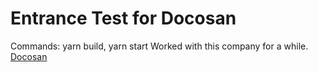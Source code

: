 # Entrance Test for Docosan 
Commands: yarn build, yarn start
Worked with this company for a while. [Docosan](https://www.docosan.com/)
